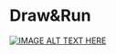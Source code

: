 # Draw&Run

[![IMAGE ALT TEXT HERE](https://img.youtube.com/vi/4J_y0_gk04s/0.jpg)](https://youtu.be/4J_y0_gk04s)
